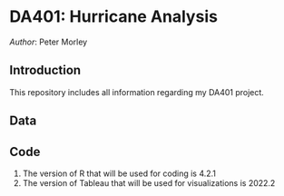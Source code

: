 # DA401: Hurricane Analysis

*Author*: Peter Morley

## Introduction
This repository includes all information regarding my DA401 project.


## Data


## Code
1. The version of R that will be used for coding is 4.2.1
2. The version of Tableau that will be used for visualizations is 2022.2

